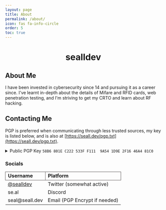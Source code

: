 ```yaml
---
layout: page
title: About
permalink: /about/
icon: fas fa-info-circle
order: 5
toc: true
---
```


<style>.email,.xmpp{content: "_not_a_real_address_@xmpp.jp";display: none;}</style>
<h1 align="center">sealldev</h1>

## About Me
I have been invested in cybersecurity since 14 and pursuing it as a career since. I've learnt in-depth about the details of Mifare and RFID cards, web penetration testing, and I'm striving to get my CRTO and learn about RF hacking.

## Contacting Me
PGP is preferred when communicating through less trusted sources, my key is listed below, and is also at [https://seall.dev/pgp.txt](https://seall.dev/pgp.txt).
<details markdown="1">
<summary>Public PGP Key <code class="language-plaintext highlighter-rouge">58B6 801E C222 533F F111  9A54 1D9E 2F16 46A4 81C0</code></summary>
```
-----BEGIN PGP PUBLIC KEY BLOCK-----
mDMEZIpHihYJKwYBBAHaRw8BAQdAA03ymZUrvC1WMxyFt30y3z31YXhGHuAa219z
crbkRR20CHNlYWxsZGV2iJkEExYKAEEWIQRYtoAewiJTP/ERmlQdni8WRqSBwAUC
ZIpHigIbAwUJA8PhlgULCQgHAgIiAgYVCgkICwIEFgIDAQIeBwIXgAAKCRAdni8W
RqSBwGEiAQDATXMAm7Pm8XWW/2JMXw/Uzcd4GuyhpfNwjgEHK336lQEA3vJjE56g
mOTJrjDme7tXEnCo8Ph6kEbPf2ggMtu/KwC4OARkikeKEgorBgEEAZdVAQUBAQdA
0W7uQdQhtq4rJ4KbVE3fNYqCygCBmUaQREGweHB52n0DAQgHiH4EGBYKACYWIQRY
toAewiJTP/ERmlQdni8WRqSBwAUCZIpHigIbDAUJA8PhlgAKCRAdni8WRqSBwM+O
AP9Fo2jcmy898kcRt784rb1hBcMEORZD6rGV72giF7cPQgD/YUuvFWCHgTp6Ws+h
2a0c0i2vBYr4wufvr0KGxpzIsgg=
=Ur7J
-----END PGP PUBLIC KEY BLOCK-----                
```
</details>

### Socials
<table>
    <tr>
        <td style="border: 1px solid #554f4f"><strong>Username</strong></td>
        <td style="border: 1px solid #554f4f"><strong>Platform</strong></td>
    </tr>
    <tr>
        <td><a href="https://twitter.com/sealldev" rel="noreferrer" target="_blank">@sealldev</a></td>
        <td>Twitter (somewhat active)</td>
    </tr>
    <tr>
        <td>se.al</td>
        <td>Discord</td>
    </tr>
    <tr>
        <td>se<span>al&#x40;<script>//</span><span>adiw145@outlook.com</span></script><span class="email">conta_ct123</span>se<span class="xmpp">realdeveloper@sj.ms</span>a<span>ll&period;<span style="display: none;"><a class="email">email(.)</a>.jp<span></span>com</span>&#100;&#101;&#118;</span></span></td>
        <td>Email (PGP Encrypt if needed)</td>
    </tr>
</table>
